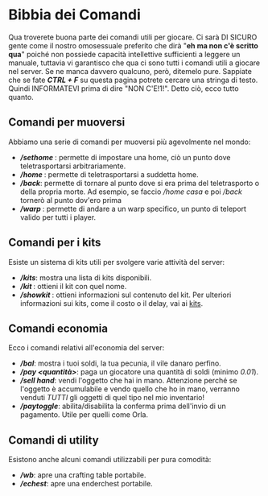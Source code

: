 # Bibbia dei Comandi
Qua troverete buona parte dei comandi utili per giocare. Ci sarà DI SICURO gente come il nostro omosessuale preferito che dirà "**eh ma non c'è scritto <comando X> qua**" poiché non possiede capacità intellettive sufficienti a leggere un manuale, tuttavia vi garantisco che qua ci sono tutti i comandi utili a giocare nel server. Se ne manca davvero qualcuno, però, ditemelo pure. Sappiate che se fate ***CTRL + F*** su questa pagina potrete cercare una stringa di testo. Quindi INFORMATEVI prima di dire "NON C'E!1!".
Detto ciò, ecco tutto quanto.

## Comandi per muoversi
Abbiamo una serie di comandi per muoversi più agevolmente nel mondo:
- ***/sethome <nomeCasa>***: permette di impostare una home, ciò un punto dove teletrasportarsi arbitrariamente.
- ***/home <nomeCasa>***: permette di teletrasportarsi a suddetta home.
- ***/back***: permette di tornare al punto dove si era prima del teletrasporto o della propria morte. Ad esempio, se faccio */home casa* e poi */back* tornerò al punto dov'ero prima
- ***/warp <nomeWarp>***: permette di andare a un warp specifico, un punto di teleport valido per tutti i player.

## Comandi per i kits
Esiste un sistema di kits utili per svolgere varie attività del server:
- ***/kits***: mostra una lista di kits disponibili.
- ***/kit <nomeKit>***: ottieni il kit con quel nome.
- ***/showkit <nomeKit>***: ottieni informazioni sul contenuto del kit.
Per ulteriori informazioni sui kits, come il costo o il delay, vai ai [kits](https://github.com/PacoverseAdmin/pacoverse.tutorial/blob/main/kits.md).

## Comandi economia
Ecco i comandi relativi all'economia del server:
- ***/bal***: mostra i tuoi soldi, la tua pecunia, il vile danaro perfino.
- ***/pay <nomePlayer> <quantità>***: paga un giocatore una quantità di soldi (minimo *0.01*).
- ***/sell hand***: vendi l'oggetto che hai in mano. Attenzione perché se l'oggetto è accumulabile e vendo quello che ho in mano, verranno venduti *TUTTI* gli oggetti di quel tipo nel mio inventario!
- ***/paytoggle***: abilita/disabilita la conferma prima dell'invio di un pagamento. Utile per quelli come Orla.

## Comandi di utility
Esistono anche alcuni comandi utilizzabili per pura comodità:
- ***/wb***: apre una crafting table portabile.
- ***/echest***: apre una enderchest portabile.
